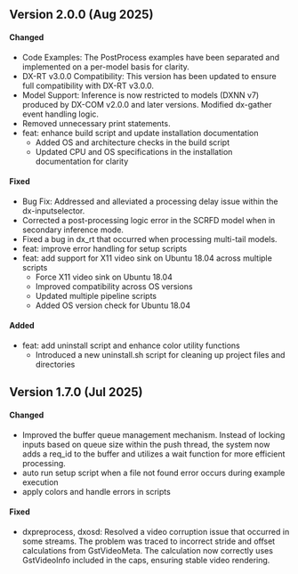 ## Version 2.0.0 (Aug 2025)

#### Changed

- Code Examples: The PostProcess examples have been separated and implemented on a per-model basis for clarity.
- DX-RT v3.0.0 Compatibility: This version has been updated to ensure full compatibility with DX-RT v3.0.0.
- Model Support: Inference is now restricted to models (DXNN v7) produced by DX-COM v2.0.0 and later versions.
Modified dx-gather event handling logic.
- Removed unnecessary print statements.
- feat: enhance build script and update installation documentation
    - Added OS and architecture checks in the build script
    - Updated CPU and OS specifications in the installation documentation for clarity

#### Fixed

- Bug Fix: Addressed and alleviated a processing delay issue within the dx-inputselector.
- Corrected a post-processing logic error in the SCRFD model when in secondary inference mode.
- Fixed a bug in dx_rt that occurred when processing multi-tail models.
- feat: improve error handling for setup scripts
- feat: add support for X11 video sink on Ubuntu 18.04 across multiple scripts
    - Force X11 video sink on Ubuntu 18.04
    - Improved compatibility across OS versions
    - Updated multiple pipeline scripts
    - Added OS version check for Ubuntu 18.04

#### Added

- feat: add uninstall script and enhance color utility functions
    - Introduced a new uninstall.sh script for cleaning up project files and directories

## Version 1.7.0 (Jul 2025)

#### Changed
- Improved the buffer queue management mechanism. Instead of locking inputs based on queue size within the push thread, the system now adds a req_id to the buffer and utilizes a wait function for more efficient processing.
- auto run setup script when a file not found error occurs during example execution
- apply colors and handle errors in scripts

#### Fixed
- dxpreprocess, dxosd: Resolved a video corruption issue that occurred in some streams. The problem was traced to incorrect stride and offset calculations from GstVideoMeta. The calculation now correctly uses GstVideoInfo included in the caps, ensuring stable video rendering.